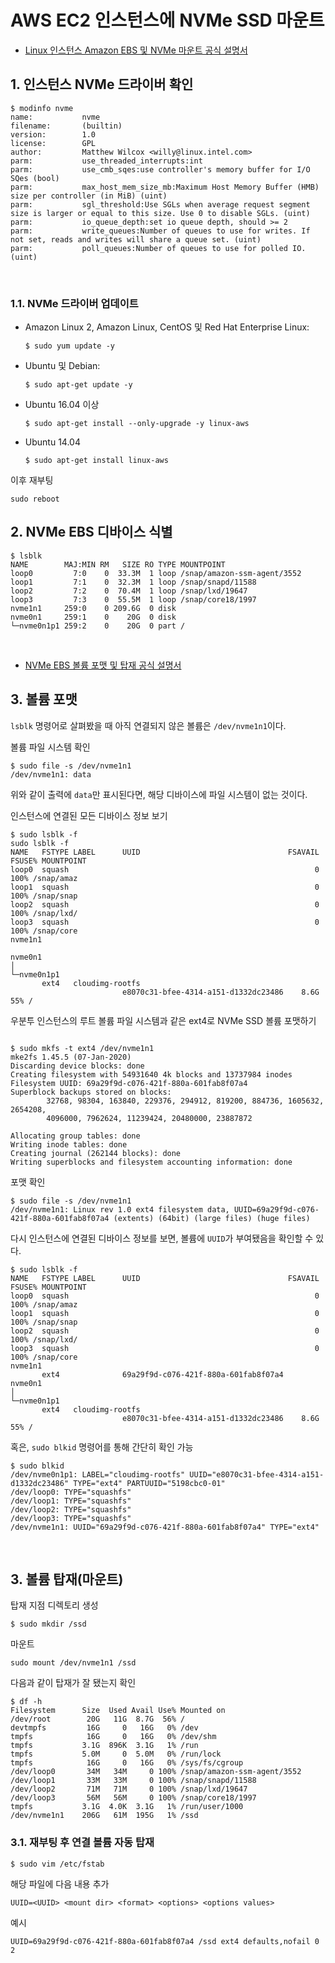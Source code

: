 # AWS EC2 인스턴스에 NVMe SSD 마운트
- [Linux 인스턴스 Amazon EBS 및 NVMe 마운트 공식 설명서](https://docs.aws.amazon.com/ko_kr/AWSEC2/latest/UserGuide/nvme-ebs-volumes.html)

## 1. 인스턴스 NVMe 드라이버 확인
```
$ modinfo nvme
name:           nvme
filename:       (builtin)
version:        1.0
license:        GPL
author:         Matthew Wilcox <willy@linux.intel.com>
parm:           use_threaded_interrupts:int
parm:           use_cmb_sqes:use controller's memory buffer for I/O SQes (bool)
parm:           max_host_mem_size_mb:Maximum Host Memory Buffer (HMB) size per controller (in MiB) (uint)
parm:           sgl_threshold:Use SGLs when average request segment size is larger or equal to this size. Use 0 to disable SGLs. (uint)
parm:           io_queue_depth:set io queue depth, should >= 2
parm:           write_queues:Number of queues to use for writes. If not set, reads and writes will share a queue set. (uint)
parm:           poll_queues:Number of queues to use for polled IO. (uint)
```
<br>

### 1.1. NVMe 드라이버 업데이트
- Amazon Linux 2, Amazon Linux, CentOS 및 Red Hat Enterprise Linux:
    ```
    $ sudo yum update -y
    ```
- Ubuntu 및 Debian:
    ```
    $ sudo apt-get update -y
    ```

- Ubuntu 16.04 이상
    ```
    $ sudo apt-get install --only-upgrade -y linux-aws
    ```

- Ubuntu 14.04
    ```
    $ sudo apt-get install linux-aws
    ```
이후 재부팅
```
sudo reboot
```

## 2. NVMe EBS 디바이스 식별
```
$ lsblk
NAME        MAJ:MIN RM   SIZE RO TYPE MOUNTPOINT
loop0         7:0    0  33.3M  1 loop /snap/amazon-ssm-agent/3552
loop1         7:1    0  32.3M  1 loop /snap/snapd/11588
loop2         7:2    0  70.4M  1 loop /snap/lxd/19647
loop3         7:3    0  55.5M  1 loop /snap/core18/1997
nvme1n1     259:0    0 209.6G  0 disk
nvme0n1     259:1    0    20G  0 disk 
└─nvme0n1p1 259:2    0    20G  0 part /
```
<br>

- [NVMe EBS 볼륨 포맷 및 탑재 공식 설명서](https://docs.aws.amazon.com/ko_kr/AWSEC2/latest/UserGuide/ebs-using-volumes.html)

## 3. 볼륨 포맷
`lsblk` 명령어로 살펴봤을 때 아직 연결되지 않은 볼륨은 `/dev/nvme1n1`이다.
<p>

볼륨 파일 시스템 확인
```
$ sudo file -s /dev/nvme1n1
/dev/nvme1n1: data
```
위와 같이 출력에 `data`만 표시된다면, 해당 디바이스에 파일 시스템이 없는 것이다.
</p>
<p>

인스턴스에 연결된 모든 디바이스 정보 보기
```
$ sudo lsblk -f
sudo lsblk -f
NAME   FSTYPE LABEL      UUID                                 FSAVAIL FSUSE% MOUNTPOINT
loop0  squash                                                       0   100% /snap/amaz
loop1  squash                                                       0   100% /snap/snap
loop2  squash                                                       0   100% /snap/lxd/
loop3  squash                                                       0   100% /snap/core
nvme1n1
                                                                             
nvme0n1
│                                                                            
└─nvme0n1p1
       ext4   cloudimg-rootfs
                         e8070c31-bfee-4314-a151-d1332dc23486    8.6G    55% /
```
</p>
<p>

우분투 인스턴스의 루트 볼륨 파일 시스템과 같은 ext4로 NVMe SSD 볼륨 포맷하기
```

$ sudo mkfs -t ext4 /dev/nvme1n1
mke2fs 1.45.5 (07-Jan-2020)
Discarding device blocks: done                            
Creating filesystem with 54931640 4k blocks and 13737984 inodes
Filesystem UUID: 69a29f9d-c076-421f-880a-601fab8f07a4
Superblock backups stored on blocks: 
        32768, 98304, 163840, 229376, 294912, 819200, 884736, 1605632, 2654208, 
        4096000, 7962624, 11239424, 20480000, 23887872

Allocating group tables: done                            
Writing inode tables: done                            
Creating journal (262144 blocks): done
Writing superblocks and filesystem accounting information: done
```
</p>
<p>

포맷 확인
```
$ sudo file -s /dev/nvme1n1
/dev/nvme1n1: Linux rev 1.0 ext4 filesystem data, UUID=69a29f9d-c076-421f-880a-601fab8f07a4 (extents) (64bit) (large files) (huge files)
```
</p>
<p>

다시 인스턴스에 연결된 디바이스 정보를 보면, 볼륨에 `UUID`가 부여됐음을 확인할 수 있다.
```
$ sudo lsblk -f
NAME   FSTYPE LABEL      UUID                                 FSAVAIL FSUSE% MOUNTPOINT
loop0  squash                                                       0   100% /snap/amaz
loop1  squash                                                       0   100% /snap/snap
loop2  squash                                                       0   100% /snap/lxd/
loop3  squash                                                       0   100% /snap/core
nvme1n1
       ext4              69a29f9d-c076-421f-880a-601fab8f07a4                
nvme0n1
│                                                                            
└─nvme0n1p1
       ext4   cloudimg-rootfs
                         e8070c31-bfee-4314-a151-d1332dc23486    8.6G    55% /
```
</p>
<p>

혹은, `sudo blkid` 명령어를 통해 간단히 확인 가능
```
$ sudo blkid
/dev/nvme0n1p1: LABEL="cloudimg-rootfs" UUID="e8070c31-bfee-4314-a151-d1332dc23486" TYPE="ext4" PARTUUID="5198cbc0-01"
/dev/loop0: TYPE="squashfs"
/dev/loop1: TYPE="squashfs"
/dev/loop2: TYPE="squashfs"
/dev/loop3: TYPE="squashfs"
/dev/nvme1n1: UUID="69a29f9d-c076-421f-880a-601fab8f07a4" TYPE="ext4"
```
</p>

<br>

## 3. 볼륨 탑재(마운트)
<p>

탑재 지점 디렉토리 생성
```
$ sudo mkdir /ssd
```
</p>
<p>

마운트
```
sudo mount /dev/nvme1n1 /ssd
```
</p>
<p>

다음과 같이 탑재가 잘 됐는지 확인
```
$ df -h
Filesystem      Size  Used Avail Use% Mounted on
/dev/root        20G   11G  8.7G  56% /
devtmpfs         16G     0   16G   0% /dev
tmpfs            16G     0   16G   0% /dev/shm
tmpfs           3.1G  896K  3.1G   1% /run
tmpfs           5.0M     0  5.0M   0% /run/lock
tmpfs            16G     0   16G   0% /sys/fs/cgroup
/dev/loop0       34M   34M     0 100% /snap/amazon-ssm-agent/3552
/dev/loop1       33M   33M     0 100% /snap/snapd/11588
/dev/loop2       71M   71M     0 100% /snap/lxd/19647
/dev/loop3       56M   56M     0 100% /snap/core18/1997
tmpfs           3.1G  4.0K  3.1G   1% /run/user/1000
/dev/nvme1n1    206G   61M  195G   1% /ssd
```
</p>

### 3.1. 재부팅 후 연결 볼륨 자동 탑재
<p>

```
$ sudo vim /etc/fstab
```
</p>
<p>

해당 파일에 다음 내용 추가
```
UUID=<UUID> <mount dir> <format> <options> <options values>
```
예시
```
UUID=69a29f9d-c076-421f-880a-601fab8f07a4 /ssd ext4 defaults,nofail 0 2
```
</p>